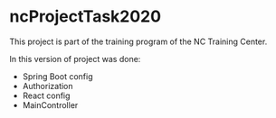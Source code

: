 # ncProjectTask2020

This project is part of the training program of the NC Training Center.

In this version of project was done:

- Spring Boot config
- Authorization
- React config
- MainController